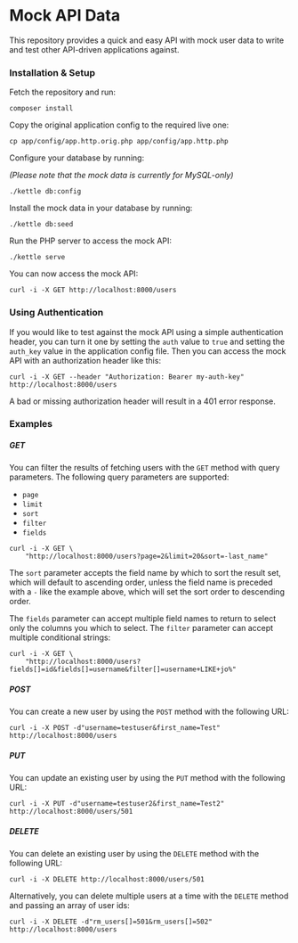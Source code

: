 # Mock API Data

This repository provides a quick and easy API with mock user data
to write and test other API-driven applications against.

### Installation & Setup

Fetch the repository and run:

```
composer install
```

Copy the original application config to the required live one:

```
cp app/config/app.http.orig.php app/config/app.http.php
``` 

Configure your database by running:

*(Please note that the mock data is currently for MySQL-only)*

```
./kettle db:config
```

Install the mock data in your database by running:

```
./kettle db:seed
```

Run the PHP server to access the mock API:

```
./kettle serve
```

You can now access the mock API:

```
curl -i -X GET http://localhost:8000/users
```

### Using Authentication

If you would like to test against the mock API using a simple
authentication header, you can turn it one by setting the `auth`
value to `true` and setting the `auth_key` value in the
application config file. Then you can access the mock API with
an authorization header like this:

```
curl -i -X GET --header "Authorization: Bearer my-auth-key" http://localhost:8000/users
```

A bad or missing authorization header will result in a 401 error response.

### Examples

##### GET

You can filter the results of fetching users with the `GET` method
with query parameters. The following query parameters are supported:

 - `page`
 - `limit`
 - `sort`
 - `filter`
 - `fields`

```
curl -i -X GET \
    "http://localhost:8000/users?page=2&limit=20&sort=-last_name"
```

The `sort` parameter accepts the field name by which to sort the
result set, which will default to ascending order, unless the field
name is preceded with a `-` like the example above, which will set
the sort order to descending order.

The `fields` parameter can accept multiple field names to return
to select only the columns you which to select. The `filter`
parameter can accept multiple conditional strings:

```
curl -i -X GET \
    "http://localhost:8000/users?fields[]=id&fields[]=username&filter[]=username+LIKE+jo%"
```

##### POST

You can create a new user by using the `POST` method with the
following URL:

```
curl -i -X POST -d"username=testuser&first_name=Test" http://localhost:8000/users
```

##### PUT

You can update an existing user by using the `PUT` method with
the following URL:

```
curl -i -X PUT -d"username=testuser2&first_name=Test2" http://localhost:8000/users/501
```

##### DELETE

You can delete an existing user by using the `DELETE` method
with the following URL:

```
curl -i -X DELETE http://localhost:8000/users/501
```

Alternatively, you can delete multiple users at a time with
the `DELETE` method and passing an array of user ids:

```
curl -i -X DELETE -d"rm_users[]=501&rm_users[]=502" http://localhost:8000/users
```
